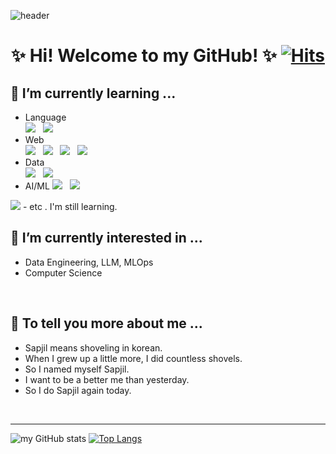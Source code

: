 <!-- header -->
![header](https://capsule-render.vercel.app/api?type=waving&color=auto&height=180&section=header&text=This%20is%20my%20sapjil.log&fontSize=40&theme=radical)

<!-- welcome say -->
 <div align=center>

# ✨ Hi! Welcome to my GitHub! ✨ [![Hits](https://hits.seeyoufarm.com/api/count/incr/badge.svg?url=https%3A%2F%2Fgithub.com%2Fmetaego&count_bg=%23F51010&title_bg=%23555555&icon=iconify.svg&icon_color=%23E7E7E7&title=hits&edge_flat=false)](https://hits.seeyoufarm.com)

</div>
<!-- introduce learning, interset -->
<body>

## 🌱 I’m currently learning ...
  - Language <br>
    <img src="https://img.shields.io/badge/Java-007396?style=flat-square&logo=Java&logoColor=white"/> &nbsp; <img src="https://img.shields.io/badge/Python-3766AB?style=flat-square&logo=Python&logoColor=white"/> 
  - Web  <br>
    <img src="https://img.shields.io/badge/HTML5-E34F26?style=flat-square&logo=html&logoColor=white"/> &nbsp; <img src="https://img.shields.io/badge/CSS3-1572B6?style=flat-square&logo=CSS3&logoColor=white"/> &nbsp; <img src="https://img.shields.io/badge/Bootstrap-7952B3?style=flat-square&logo=Bootstrap&logoColor=white"/> &nbsp; <img src="https://img.shields.io/badge/Django-092E20?style=flat-square&logo=Django&logoColor=white"/>
  - Data  <br>
    <img src="https://img.shields.io/badge/NumPy-013243?style=flat-square&logo=NumPy&logoColor=white"/> &nbsp; <img src="https://img.shields.io/badge/Pandas-150458?style=flat-square&logo=pandas&logoColor=white"/>
 - AI/ML
  <img src="https://img.shields.io/badge/scikit-learn-F7931E?style=flat-square&logo=scikit-learn&logoColor=white"/> &nbsp; <img src="https://img.shields.io/badge/Apache-spark-E25A1c?style=flat-square&logo=Apache-spark&logoColor=white"/> &nbsp;
  <img src="https://img.shields.io/badge/Apache-Kafka-231F20?style=flat-square&logo=Apache-Kafka&logoColor=white"/>
  - etc . I'm still learning.
<br>

## 🔭 I’m currently interested in ...
  - Data Engineering, LLM, MLOps
  - Computer Science   
<br>

## 💬 To tell you more about me ...
  - Sapjil means shoveling in korean.
  - When I grew up a little more, I did countless shovels.
  - So I named myself Sapjil.
  - I want to be a better me than yesterday.
  - So I do Sapjil again today. 
  
</body>
<br>

---
![my GitHub stats](https://github-readme-stats.vercel.app/api?username=metaego&show_icons=true&theme=radical)
[![Top Langs](https://github-readme-stats.vercel.app/api/top-langs/?username=metaego&layout=donut&theme=radical)](https://github.com/metaego/github-readme-stats)
<!-- 뱃지 생성
- 사이트: https://simpleicons.org/
- form: <img src="https://img.shields.io/badge/{뱃지에 쓸 스택명}-{박스 색깔}?style=flat-square&logo={로고명}&logoColor=white"/>
-->
<!-- ### Hi there 👋 -->
<!--
**hphk-john/hphk-john** is a ✨ _special_ ✨ repository because its `README.md` (this file) appears on your GitHub profile.

Here are some ideas to get you started:

- 🔭 I’m currently working on ...
- 🌱 I’m currently learning ...
- 👯 I’m looking to collaborate on ...
- 🤔 I’m looking for help with ...
- 💬 Ask me about ...
- 📫 How to reach me: ...
- 😄 Pronouns: ...
- ⚡ Fun fact: ...
-->
